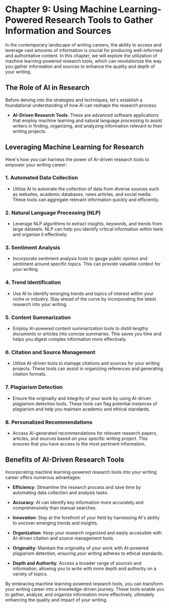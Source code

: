 Chapter 9: Using Machine Learning-Powered Research Tools to Gather Information and Sources
==========================================================================================

In the contemporary landscape of writing careers, the ability to access and leverage vast amounts of information is crucial for producing well-informed and authoritative content. In this chapter, we will explore the utilization of machine learning-powered research tools, which can revolutionize the way you gather information and sources to enhance the quality and depth of your writing.

**The Role of AI in Research**
------------------------------

Before delving into the strategies and techniques, let's establish a foundational understanding of how AI can reshape the research process:

* **AI-Driven Research Tools**: These are advanced software applications that employ machine learning and natural language processing to assist writers in finding, organizing, and analyzing information relevant to their writing projects.

**Leveraging Machine Learning for Research**
--------------------------------------------

Here's how you can harness the power of AI-driven research tools to empower your writing career:

### **1. Automated Data Collection**

* Utilize AI to automate the collection of data from diverse sources such as websites, academic databases, news articles, and social media. These tools can aggregate relevant information quickly and efficiently.

### **2. Natural Language Processing (NLP)**

* Leverage NLP algorithms to extract insights, keywords, and trends from large datasets. NLP can help you identify critical information within texts and organize it effectively.

### **3. Sentiment Analysis**

* Incorporate sentiment analysis tools to gauge public opinion and sentiment around specific topics. This can provide valuable context for your writing.

### **4. Trend Identification**

* Use AI to identify emerging trends and topics of interest within your niche or industry. Stay ahead of the curve by incorporating the latest research into your writing.

### **5. Content Summarization**

* Employ AI-powered content summarization tools to distill lengthy documents or articles into concise summaries. This saves you time and helps you digest complex information more effectively.

### **6. Citation and Source Management**

* Utilize AI-driven tools to manage citations and sources for your writing projects. These tools can assist in organizing references and generating citation formats.

### **7. Plagiarism Detection**

* Ensure the originality and integrity of your work by using AI-driven plagiarism detection tools. These tools can flag potential instances of plagiarism and help you maintain academic and ethical standards.

### **8. Personalized Recommendations**

* Access AI-generated recommendations for relevant research papers, articles, and sources based on your specific writing project. This ensures that you have access to the most pertinent information.

**Benefits of AI-Driven Research Tools**
----------------------------------------

Incorporating machine learning-powered research tools into your writing career offers numerous advantages:

* **Efficiency**: Streamline the research process and save time by automating data collection and analysis tasks.

* **Accuracy**: AI can identify key information more accurately and comprehensively than manual searches.

* **Innovation**: Stay at the forefront of your field by harnessing AI's ability to uncover emerging trends and insights.

* **Organization**: Keep your research organized and easily accessible with AI-driven citation and source management tools.

* **Originality**: Maintain the originality of your work with AI-powered plagiarism detection, ensuring your writing adheres to ethical standards.

* **Depth and Authority**: Access a broader range of sources and information, allowing you to write with more depth and authority on a variety of topics.

By embracing machine learning-powered research tools, you can transform your writing career into a knowledge-driven journey. These tools enable you to gather, analyze, and organize information more effectively, ultimately enhancing the quality and impact of your writing.
